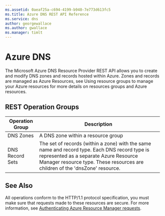 ```yaml
---
ms.assetid: 0aeaf25a-c694-4199-b940-7e773d613fc5
ms.title: Azure DNS REST API Reference
ms.service: dns
author: georgewallace
ms.author: gwallace
ms.manager: timlt
---
```


# Azure DNS

The Microsoft Azure DNS Resource Provider REST API allows you to create and modify DNS zones and records hosted within Azure. Zones and records are managed as Azure Resources, see Using resource groups to manage your Azure resources for more details on resources groups and Azure resources.

## REST Operation Groups

| Operation Group | Description |
|-----------------|-------------|
|DNS Zones| A DNS zone within a resource group |
|DNS Record Sets|The set of records (within a zone) with the same name and record type. Each DNS record type is represented as a separate Azure Resource Manager resource type. These resources are children of the 'dnsZone' resource.|

## See Also

All operations conform to the HTTP/1.1 protocol specification, you must make sure that requests made to these resources are secure. For more information, see [Authenticating Azure Resource Manager requests](https://msdn.microsoft.com/library/azure/dn790557.aspx).